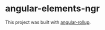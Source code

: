 # angular-elements-ngr

This project was built with [angular-rollup](https://www.npmjs.com/package/angular-rollup).
